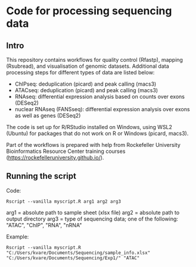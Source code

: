 # Code for processing sequencing data

## Intro
This repository contains workflows for quality control (Rfastp), mapping (Rsubread), and visualisation of genomic datasets. Additional data processing steps for different types of data are listed below:
- ChIPseq: deduplication (picard) and peak calling (macs3)
- ATACseq: deduplication (picard) and peak calling (macs3)
- RNAseq: differential expression analysis based on counts over exons (DESeq2)
- nuclear RNAseq (FANSseq): differential expression analysis over exons as well as genes (DESeq2) 

The code is set up for R/RStudio installed on Windows, using WSL2 (Ubuntu) for packages that do not work on R or Windows (picard, macs3).

Part of the workflows is prepared with help from Rockefeller University Bioinformatics Resource Center training courses (https://rockefelleruniversity.github.io/).

## Running the script
Code:
```
Rscript --vanilla myscript.R arg1 arg2 arg3
```
arg1 = absolute path to sample sheet (xlsx file) 
arg2 = absolute path to output directory 
arg3 = type of sequencing data; one of the following: "ATAC", "ChIP", "RNA", "nRNA" 

Example: 
```
Rscript --vanilla myscript.R "C:/Users/kvare/Documents/Sequencing/sample_info.xlsx" "C:/Users/kvare/Documents/Sequencing/Exp1/" "ATAC"
```
